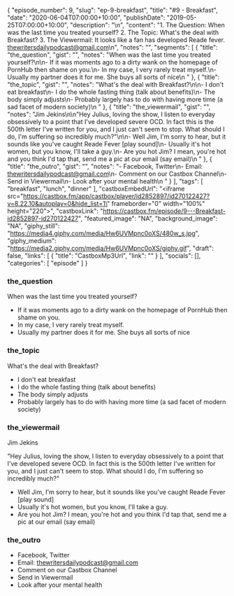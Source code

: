 {
	"episode_number": 9,
	"slug": "ep-9-breakfast",
	"title": "#9 - Breakfast",
	"date": "2020-06-04T07:00:00+10:00",
	"publishDate": "2019-05-25T07:00:00+10:00",
	"description": "\n",
	"content": "1. The Question: When was the last time you treated yourself? 2. The Topic: What's the deal with Breakfast? 3. The Viewermail: It looks like a fan has developed Reade fever. thewritersdailypodcast@gmail.com\n",
	"notes": "",
	"segments": [
		{
			"title": "the_question",
			"gist": "",
			"notes": "When was the last time you treated yourself?\n\n- If it was moments ago to a dirty wank on the homepage of PornHub then shame on you.\n- In my case, I very rarely treat myself.\n- Usually my partner does it for me. She buys all sorts of nice\n      "
		},
		{
			"title": "the_topic",
			"gist": "",
			"notes": "What's the deal with Breakfast?\n\n- I don't eat breakfast\n- I do the whole fasting thing (talk about benefits)\n- The body simply adjusts\n- Probably largely has to do with having more time (a sad facet of modern society)\n      "
		},
		{
			"title": "the_viewermail",
			"gist": "",
			"notes": "Jim Jekins\n\n\"Hey Julius, loving the show, I listen to everyday obsessively to a point that I've developed severe OCD. In fact this is the 500th letter I've written for you, and I just can't seem to stop. What should I do, I'm suffering so incredibly much?\"\n\n- Well Jim, I'm sorry to hear, but it sounds like you've caught Reade Fever [play sound]\n- Usually it's hot women, but you know, I'll take a guy.\n- Are you hot Jim? I mean, you're hot and you think I'd tap that, send me a pic at our email (say email)\n      "
		},
		{
			"title": "the_outro",
			"gist": "",
			"notes": "- Facebook, Twitter\n- Email: thewritersdailypodcast@gmail.com\n- Comment on our Castbox Channel\n- Send in Viewermail\n- Look after your mental health\n      "
		}
	],
	"tags": [
		"breakfast",
		"lunch",
		"dinner"
	],
	"castboxEmbedUrl": "<iframe src=\"https://castbox.fm/app/castbox/player/id2852897/id270122427?v=8.22.10&autoplay=0&hide_list=1\" frameborder=\"0\" width=\"100%\" height=\"220\"></iframe>",
	"castboxLink": "https://castbox.fm/episode/9---Breakfast-id2852897-id270122427",
	"featured_image": "NA",
	"background_image": "NA",
	"giphy_still": "https://media4.giphy.com/media/Hw6UVMpnc0oXS/480w_s.jpg",
	"giphy_medium": "https://media2.giphy.com/media/Hw6UVMpnc0oXS/giphy.gif",
	"draft": false,
	"links": [
		{
			"title": "CastboxMp3Url",
			"link": ""
		}
	],
	"socials": [],
	"categories": [
		"episode"
	]
}

### the_question

When was the last time you treated yourself?

- If it was moments ago to a dirty wank on the homepage of PornHub then shame on you.
- In my case, I very rarely treat myself.
- Usually my partner does it for me. She buys all sorts of nice
      
### the_topic

What's the deal with Breakfast?

- I don't eat breakfast
- I do the whole fasting thing (talk about benefits)
- The body simply adjusts
- Probably largely has to do with having more time (a sad facet of modern society)
      
### the_viewermail

Jim Jekins

"Hey Julius, loving the show, I listen to everyday obsessively to a point that I've developed severe OCD. In fact this is the 500th letter I've written for you, and I just can't seem to stop. What should I do, I'm suffering so incredibly much?"

- Well Jim, I'm sorry to hear, but it sounds like you've caught Reade Fever [play sound]
- Usually it's hot women, but you know, I'll take a guy.
- Are you hot Jim? I mean, you're hot and you think I'd tap that, send me a pic at our email (say email)
      
### the_outro

- Facebook, Twitter
- Email: thewritersdailypodcast@gmail.com
- Comment on our Castbox Channel
- Send in Viewermail
- Look after your mental health
      
